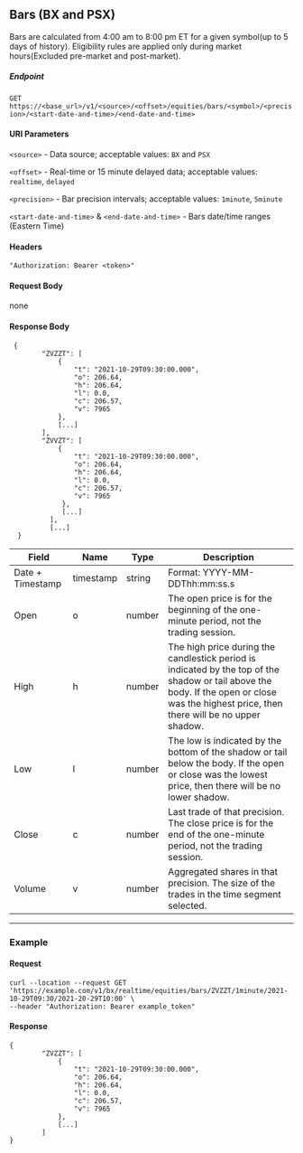 ## Bars (BX and PSX)

Bars are calculated from 4:00 am to 8:00 pm ET for a given symbol(up to 5 days of history). Eligibility rules are applied only during market hours(Excluded pre-market and post-market).

##### Endpoint

`GET` `https://<base_url>/v1/<source>/<offset>/equities/bars/<symbol>/<precision>/<start-date-and-time>/<end-date-and-time>`

#### URI Parameters

`<source>` - Data source; acceptable values: `BX` and `PSX`

`<offset>` - Real-time or 15 minute delayed data; acceptable values: `realtime`, `delayed`

`<precision>` - Bar precision intervals; acceptable values: `1minute`, `5minute`

`<start-date-and-time>` & `<end-date-and-time>` - Bars date/time ranges (Eastern Time)

#### Headers

`"Authorization: Bearer <token>"`

#### Request Body

none

#### Response Body

```
 { 
        "ZVZZT": [ 
            { 
                "t": "2021-10-29T09:30:00.000", 
                "o": 206.64, 
                "h": 206.64, 
                "l": 0.0, 
                "c": 206.57, 
                "v": 7965 
            }, 
            [...] 
        ], 
        "ZVVZT": [ 
            { 
                "t": "2021-10-29T09:30:00.000", 
                "o": 206.64, 
                "h": 206.64, 
                "l": 0.0, 
                "c": 206.57, 
                "v": 7965 
             }, 
             [...] 
          ], 
          [...] 
  } 
```


| Field | Name | Type | Description |
|-------|------|------|-------------|
|Date + Timestamp|timestamp|string|Format: YYYY-MM-DDThh:mm:ss.s|
| Open| o| number | The open price is for the beginning of the one-minute period, not the trading session.|
| High| h| number | The high price during the candlestick period is indicated by the top of the shadow or tail above the body. If the open or close was the highest price, then there will be no upper shadow.|
| Low| l| number | The low is indicated by the bottom of the shadow or tail below the body. If the open or close was the lowest price, then there will be no lower shadow.|
| Close| c| number | Last trade of that precision. The close price is for the end of the one-minute period, not the trading session.|
| Volume| v| number | Aggregated shares in that precision. The size of the trades in the time segment selected.|


---


### Example

#### Request

```
curl --location --request GET 'https://example.com/v1/bx/realtime/equities/bars/ZVZZT/1minute/2021-10-29T09:30/2021-20-29T10:00' \
--header "Authorization: Bearer example_token"
```

#### Response

```
{ 
        "ZVZZT": [ 
            { 
                "t": "2021-10-29T09:30:00.000", 
                "o": 206.64, 
                "h": 206.64, 
                "l": 0.0, 
                "c": 206.57, 
                "v": 7965 
            }, 
            [...] 
        ]
}
```



